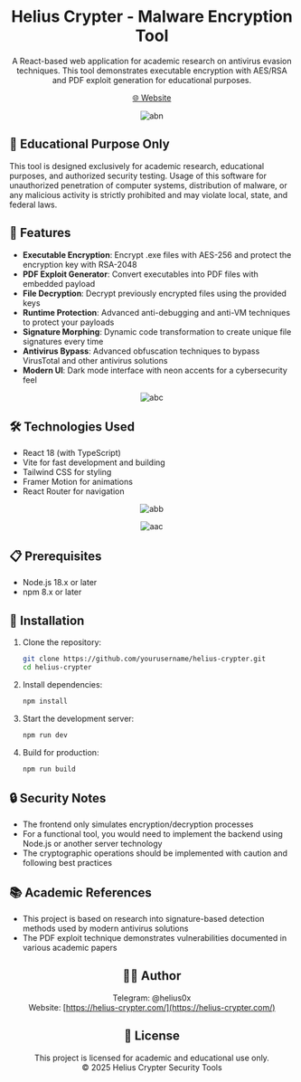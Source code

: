 # <div align="center">Helius Crypter - Malware Encryption Tool</div>

<div align="center">
A React-based web application for academic research on antivirus evasion techniques. This tool demonstrates executable encryption with AES/RSA and PDF exploit generation for educational purposes.

[🌐 Website](https://helius-crypter.com/)

![abn](https://github.com/user-attachments/assets/d36c70e0-a867-4df8-9cc5-092785c71c65)
</div>

## 🚨 Educational Purpose Only

This tool is designed exclusively for academic research, educational purposes, and authorized security testing. Usage of this software for unauthorized penetration of computer systems, distribution of malware, or any malicious activity is strictly prohibited and may violate local, state, and federal laws.

## 🔧 Features

- **Executable Encryption**: Encrypt .exe files with AES-256 and protect the encryption key with RSA-2048
- **PDF Exploit Generator**: Convert executables into PDF files with embedded payload
- **File Decryption**: Decrypt previously encrypted files using the provided keys
- **Runtime Protection**: Advanced anti-debugging and anti-VM techniques to protect your payloads
- **Signature Morphing**: Dynamic code transformation to create unique file signatures every time
- **Antivirus Bypass**: Advanced obfuscation techniques to bypass VirusTotal and other antivirus solutions
- **Modern UI**: Dark mode interface with neon accents for a cybersecurity feel

<div align="center">

![abc](https://github.com/user-attachments/assets/7ad9d2fc-db64-4026-b2df-188f12ade19b)

</div>

## 🛠️ Technologies Used

- React 18 (with TypeScript)
- Vite for fast development and building
- Tailwind CSS for styling
- Framer Motion for animations
- React Router for navigation

<div align="center">

![abb](https://github.com/user-attachments/assets/946432bd-cbae-4063-833e-e7614832ab2a)

![aac](https://github.com/user-attachments/assets/f51c25ed-130f-4246-801e-2e1dacbda5da)

</div>

## 📋 Prerequisites

- Node.js 18.x or later
- npm 8.x or later

## 🚀 Installation

1. Clone the repository:
   ```bash
   git clone https://github.com/yourusername/helius-crypter.git
   cd helius-crypter
   ```

2. Install dependencies:
   ```bash
   npm install
   ```

3. Start the development server:
   ```bash
   npm run dev
   ```

4. Build for production:
   ```bash
   npm run build
   ```

## 🔒 Security Notes

- The frontend only simulates encryption/decryption processes
- For a functional tool, you would need to implement the backend using Node.js or another server technology
- The cryptographic operations should be implemented with caution and following best practices

## 📚 Academic References

- This project is based on research into signature-based detection methods used by modern antivirus solutions
- The PDF exploit technique demonstrates vulnerabilities documented in various academic papers

<div align="center">

## 👨‍💻 Author

Telegram: @helius0x  
Website: [https://helius-crypter.com/](https://helius-crypter.com/)

## 📄 License

This project is licensed for academic and educational use only.  
© 2025 Helius Crypter Security Tools

</div>
